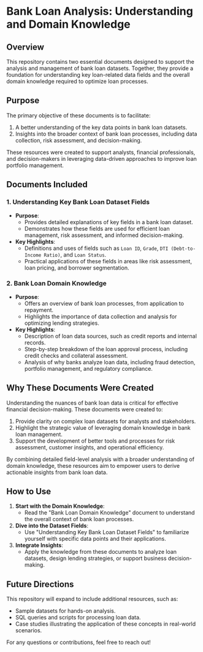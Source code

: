
# Bank Loan Analysis: Understanding and Domain Knowledge

## Overview

This repository contains two essential documents designed to support the analysis and management of bank loan datasets. Together, they provide a foundation for understanding key loan-related data fields and the overall domain knowledge required to optimize loan processes.

## Purpose

The primary objective of these documents is to facilitate:
1. A better understanding of the key data points in bank loan datasets.
2. Insights into the broader context of bank loan processes, including data collection, risk assessment, and decision-making.

These resources were created to support analysts, financial professionals, and decision-makers in leveraging data-driven approaches to improve loan portfolio management.

## Documents Included

### 1. Understanding Key Bank Loan Dataset Fields
- **Purpose**: 
  - Provides detailed explanations of key fields in a bank loan dataset.
  - Demonstrates how these fields are used for efficient loan management, risk assessment, and informed decision-making.
- **Key Highlights**:
  - Definitions and uses of fields such as `Loan ID`, `Grade`, `DTI (Debt-to-Income Ratio)`, and `Loan Status`.
  - Practical applications of these fields in areas like risk assessment, loan pricing, and borrower segmentation.

### 2. Bank Loan Domain Knowledge
- **Purpose**: 
  - Offers an overview of bank loan processes, from application to repayment.
  - Highlights the importance of data collection and analysis for optimizing lending strategies.
- **Key Highlights**:
  - Description of loan data sources, such as credit reports and internal records.
  - Step-by-step breakdown of the loan approval process, including credit checks and collateral assessment.
  - Analysis of why banks analyze loan data, including fraud detection, portfolio management, and regulatory compliance.

## Why These Documents Were Created

Understanding the nuances of bank loan data is critical for effective financial decision-making. These documents were created to:
1. Provide clarity on complex loan datasets for analysts and stakeholders.
2. Highlight the strategic value of leveraging domain knowledge in bank loan management.
3. Support the development of better tools and processes for risk assessment, customer insights, and operational efficiency.

By combining detailed field-level analysis with a broader understanding of domain knowledge, these resources aim to empower users to derive actionable insights from bank loan data.

## How to Use

1. **Start with the Domain Knowledge**:
   - Read the "Bank Loan Domain Knowledge" document to understand the overall context of bank loan processes.
2. **Dive into the Dataset Fields**:
   - Use "Understanding Key Bank Loan Dataset Fields" to familiarize yourself with specific data points and their applications.
3. **Integrate Insights**:
   - Apply the knowledge from these documents to analyze loan datasets, design lending strategies, or support business decision-making.

## Future Directions

This repository will expand to include additional resources, such as:
- Sample datasets for hands-on analysis.
- SQL queries and scripts for processing loan data.
- Case studies illustrating the application of these concepts in real-world scenarios.

For any questions or contributions, feel free to reach out!
